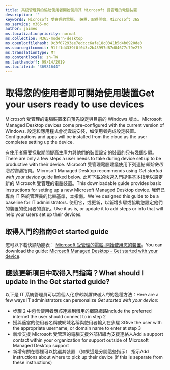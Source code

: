 ```yaml
---
title: 系統管理員的協助使用者開始使用其 Microsoft 受管理的電腦裝置
description: ''
keywords: Microsoft 受管理的電腦、 裝置，取得開始，Microsoft 365
ms.service: m365-md
author: jaimeo
ms.localizationpriority: normal
ms.collection: M365-modern-desktop
ms.openlocfilehash: 9c3f07293ee7edccc6afe18c0341b5d4b0920de0
ms.sourcegitcommit: 91ff1d4339f0f043c2b43997d87d84677c79e279
ms.translationtype: MT
ms.contentlocale: zh-TW
ms.lasthandoff: 09/14/2019
ms.locfileid: "36981644"
---
```

# <a name="get-your-users-ready-to-use-devices"></a><span data-ttu-id="00a92-103">取得您的使用者即可開始使用裝置</span><span class="sxs-lookup"><span data-stu-id="00a92-103">Get your users ready to use devices</span></span>

<span data-ttu-id="00a92-104">Microsoft 受管理的電腦裝置來自預先設定與目前的 Windows 版本。</span><span class="sxs-lookup"><span data-stu-id="00a92-104">Microsoft Managed Desktop devices come pre-configured with the current version of Windows.</span></span> <span data-ttu-id="00a92-105">設定和應用程式會從雲端安裝，如使用者完成設定裝置。</span><span class="sxs-lookup"><span data-stu-id="00a92-105">Configurations and apps will be installed from the cloud as the user completes setting up the device.</span></span> 
 
<span data-ttu-id="00a92-106">有使用者需要採取期間提高生產力與他們的裝置設定的裝置的只有幾個步驟。</span><span class="sxs-lookup"><span data-stu-id="00a92-106">There are only a few steps a user needs to take during device set up to be productive with their device.</span></span> <span data-ttu-id="00a92-107">Microsoft 受管理電腦建議使用下列連結*開始使用您的裝置*指南。</span><span class="sxs-lookup"><span data-stu-id="00a92-107">Microsoft Managed Desktop recommends using *Get started with your device* guide linked below.</span></span> <span data-ttu-id="00a92-108">此可下載的快速入門提供基本指示以設定新的 Microsoft 受管理的電腦裝置。</span><span class="sxs-lookup"><span data-stu-id="00a92-108">This downloadable guide provides basic instructions for setting up a new Microsoft Managed Desktop device.</span></span> <span data-ttu-id="00a92-109">我們已專為 IT 系統管理員的比較基準，本指南。</span><span class="sxs-lookup"><span data-stu-id="00a92-109">We've designed this guide to be a baseline for IT administrators.</span></span> <span data-ttu-id="00a92-110">使用它，或更新，以新增步驟或協助您設定他們的裝置的使用者的資訊。</span><span class="sxs-lookup"><span data-stu-id="00a92-110">Use it as is, or update it to add steps or info that will help your users set up their devices.</span></span> 

## <a name="get-started-guide"></a><span data-ttu-id="00a92-111">取得入門的指南</span><span class="sxs-lookup"><span data-stu-id="00a92-111">Get started guide</span></span> 
<span data-ttu-id="00a92-112">您可以下載快顯功能表： [Microsoft 受管理的電腦-開始使用您的裝置](https://www.microsoft.com/en-us/download/details.aspx?id=57918)。</span><span class="sxs-lookup"><span data-stu-id="00a92-112">You can download the guide: [Microsoft Managed Desktop - Get started with your device](https://www.microsoft.com/en-us/download/details.aspx?id=57918).</span></span>

## <a name="what-should-i-update-in-the-get-started-guide"></a><span data-ttu-id="00a92-113">應該更新項目中取得入門指南？</span><span class="sxs-lookup"><span data-stu-id="00a92-113">What should I update in the Get started guide?</span></span>

<span data-ttu-id="00a92-114">以下是 IT 系統管理員可以將個人化*您的裝置快速入門*的幾種方法：</span><span class="sxs-lookup"><span data-stu-id="00a92-114">Here are a few ways IT administrators can personalize *Get started with your device*:</span></span>
- <span data-ttu-id="00a92-115">步驟 2 中包含使用者應該連線到慣用的網際網路</span><span class="sxs-lookup"><span data-stu-id="00a92-115">Include the preferred internet the user should connect to in step 2</span></span>
- <span data-ttu-id="00a92-116">授與適當的使用者名稱或網域名稱與使用者輸入在步驟 3</span><span class="sxs-lookup"><span data-stu-id="00a92-116">Give the user with the appropriate username, or domain name to enter at step 3</span></span>
- <span data-ttu-id="00a92-117">新增支援 Microsoft 受管理的電腦支援外部組織內支援連絡人</span><span class="sxs-lookup"><span data-stu-id="00a92-117">Add a support contact within your organization for support outside of Microsoft Managed Desktop support</span></span>
- <span data-ttu-id="00a92-118">新增有關在哪裡可以挑選其裝置 （如果這是分開這些指示） 指示</span><span class="sxs-lookup"><span data-stu-id="00a92-118">Add instructions about where to pick up their device (if this is separate from these instructions)</span></span>

